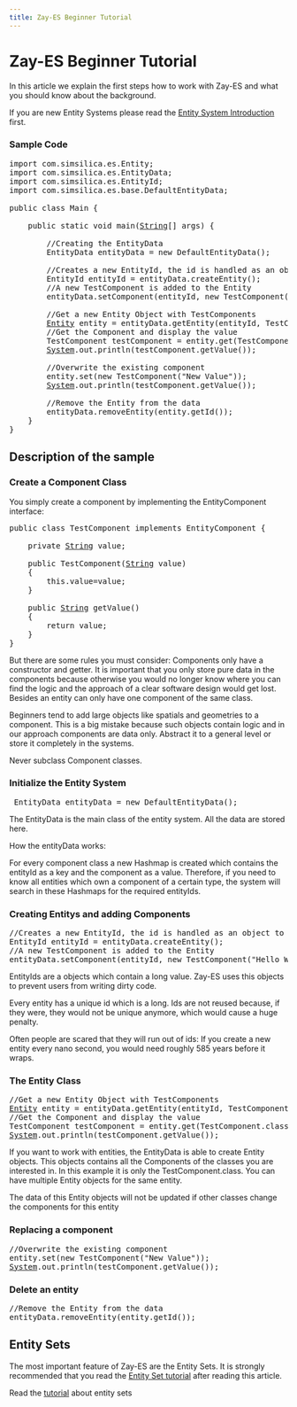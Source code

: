 ```yaml
---
title: Zay-ES Beginner Tutorial
---
```

<h1 class="sectionedit1" id="zay-es_beginner_tutorial">Zay-ES Beginner Tutorial</h1>
<div class="level1">

<p>
In this article we explain the first steps how to work with Zay-ES and what you should know about the background.
</p>

<p>
If you are new Entity Systems please read the <a href="/jme3/contributions/entitysystem/introduction.html" class="wikilink1" title="jme3:contributions:entitysystem:introduction">Entity System Introduction</a> first.
</p>

</div>
<!-- EDIT1 SECTION "Zay-ES Beginner Tutorial" [1-287] -->
<h3 class="sectionedit2" id="sample_code">Sample Code</h3>
<div class="level3">
<pre class="code java"><span class="kw1">import</span> <span class="co2">com.simsilica.es.Entity</span><span class="sy0">;</span>
<span class="kw1">import</span> <span class="co2">com.simsilica.es.EntityData</span><span class="sy0">;</span>
<span class="kw1">import</span> <span class="co2">com.simsilica.es.EntityId</span><span class="sy0">;</span>
<span class="kw1">import</span> <span class="co2">com.simsilica.es.base.DefaultEntityData</span><span class="sy0">;</span>
 
<span class="kw1">public</span> <span class="kw1">class</span> Main <span class="br0">{</span>
 
    <span class="kw1">public</span> <span class="kw1">static</span> <span class="kw4">void</span> main<span class="br0">(</span><a href="http://www.google.com/search?hl=en&amp;q=allinurl%3Adocs.oracle.com+javase+docs+api+string"><span class="kw3">String</span></a><span class="br0">[</span><span class="br0">]</span> args<span class="br0">)</span> <span class="br0">{</span>
 
        <span class="co1">//Creating the EntityData</span>
        EntityData entityData <span class="sy0">=</span> <span class="kw1">new</span> DefaultEntityData<span class="br0">(</span><span class="br0">)</span><span class="sy0">;</span>
 
        <span class="co1">//Creates a new EntityId, the id is handled as an object to prevent botching</span>
        EntityId entityId <span class="sy0">=</span> entityData.<span class="me1">createEntity</span><span class="br0">(</span><span class="br0">)</span><span class="sy0">;</span>
        <span class="co1">//A new TestComponent is added to the Entity</span>
        entityData.<span class="me1">setComponent</span><span class="br0">(</span>entityId, <span class="kw1">new</span> TestComponent<span class="br0">(</span><span class="st0">"Hello World"</span><span class="br0">)</span><span class="br0">)</span><span class="sy0">;</span>
 
        <span class="co1">//Get a new Entity Object with TestComponents</span>
        <a href="http://www.google.com/search?hl=en&amp;q=allinurl%3Adocs.oracle.com+javase+docs+api+entity"><span class="kw3">Entity</span></a> entity <span class="sy0">=</span> entityData.<span class="me1">getEntity</span><span class="br0">(</span>entityId, TestComponent.<span class="kw1">class</span><span class="br0">)</span><span class="sy0">;</span>
        <span class="co1">//Get the Component and display the value</span>
        TestComponent testComponent <span class="sy0">=</span> entity.<span class="me1">get</span><span class="br0">(</span>TestComponent.<span class="kw1">class</span><span class="br0">)</span><span class="sy0">;</span>
        <a href="http://www.google.com/search?hl=en&amp;q=allinurl%3Adocs.oracle.com+javase+docs+api+system"><span class="kw3">System</span></a>.<span class="me1">out</span>.<span class="me1">println</span><span class="br0">(</span>testComponent.<span class="me1">getValue</span><span class="br0">(</span><span class="br0">)</span><span class="br0">)</span><span class="sy0">;</span>
 
        <span class="co1">//Overwrite the existing component</span>
        entity.<span class="me1">set</span><span class="br0">(</span><span class="kw1">new</span> TestComponent<span class="br0">(</span><span class="st0">"New Value"</span><span class="br0">)</span><span class="br0">)</span><span class="sy0">;</span>
        <a href="http://www.google.com/search?hl=en&amp;q=allinurl%3Adocs.oracle.com+javase+docs+api+system"><span class="kw3">System</span></a>.<span class="me1">out</span>.<span class="me1">println</span><span class="br0">(</span>testComponent.<span class="me1">getValue</span><span class="br0">(</span><span class="br0">)</span><span class="br0">)</span><span class="sy0">;</span>
 
        <span class="co1">//Remove the Entity from the data</span>
        entityData.<span class="me1">removeEntity</span><span class="br0">(</span>entity.<span class="me1">getId</span><span class="br0">(</span><span class="br0">)</span><span class="br0">)</span><span class="sy0">;</span>
    <span class="br0">}</span>
<span class="br0">}</span></pre>

</div>
<!-- EDIT2 SECTION "Sample Code" [288-1483] -->
<h2 class="sectionedit3" id="description_of_the_sample">Description of the sample</h2>
<div class="level2">

</div>
<!-- EDIT3 SECTION "Description of the sample" [1484-1521] -->
<h3 class="sectionedit4" id="create_a_component_class">Create a Component Class</h3>
<div class="level3">

<p>
You simply create a component by implementing the EntityComponent interface:
</p>
<pre class="code java"><span class="kw1">public</span> <span class="kw1">class</span> TestComponent <span class="kw1">implements</span> EntityComponent <span class="br0">{</span>
 
    <span class="kw1">private</span> <a href="http://www.google.com/search?hl=en&amp;q=allinurl%3Adocs.oracle.com+javase+docs+api+string"><span class="kw3">String</span></a> value<span class="sy0">;</span>
 
    <span class="kw1">public</span> TestComponent<span class="br0">(</span><a href="http://www.google.com/search?hl=en&amp;q=allinurl%3Adocs.oracle.com+javase+docs+api+string"><span class="kw3">String</span></a> value<span class="br0">)</span>
    <span class="br0">{</span>
        <span class="kw1">this</span>.<span class="me1">value</span><span class="sy0">=</span>value<span class="sy0">;</span>
    <span class="br0">}</span>
 
    <span class="kw1">public</span> <a href="http://www.google.com/search?hl=en&amp;q=allinurl%3Adocs.oracle.com+javase+docs+api+string"><span class="kw3">String</span></a> getValue<span class="br0">(</span><span class="br0">)</span>
    <span class="br0">{</span>
        <span class="kw1">return</span> value<span class="sy0">;</span>
    <span class="br0">}</span>
<span class="br0">}</span></pre>

<p>
But there are some rules you must consider:
Components only have a constructor and getter.
It is important that you only store pure data in the components because otherwise you would no longer know where you can find the logic and the approach of a clear software design would get lost.
Besides an entity can only have one component of the same class.
</p><p></p><div class="noteimportant">
Beginners tend to add large objects like spatials and geometries to a component.
This is a big mistake because such objects contain logic and in our approach components are data only. Abstract it to a general level or store it completely in the systems.
</div>


<p>
</p><p></p><div class="noteimportant">
Never subclass Component classes. 
</div>


</div>
<!-- EDIT4 SECTION "Create a Component Class" [1522-2582] -->
<h3 class="sectionedit5" id="initialize_the_entity_system">Initialize the Entity System</h3>
<div class="level3">
<pre class="code java"> EntityData entityData <span class="sy0">=</span> <span class="kw1">new</span> DefaultEntityData<span class="br0">(</span><span class="br0">)</span><span class="sy0">;</span></pre>

<p>
The EntityData is the main class of the entity system.  All the data are stored here.
</p>

<p>
How the entityData works:
</p>

<p>
For every component class a new Hashmap is created which contains the entityId as a key and the component as a value. Therefore, if you need to know all entities which own a component of a certain type, the system will search in these Hashmaps for the required entityIds.
</p>

</div>
<!-- EDIT5 SECTION "Initialize the Entity System" [2583-3079] -->
<h3 class="sectionedit6" id="creating_entitys_and_adding_components">Creating Entitys and adding Components</h3>
<div class="level3">
<pre class="code java"><span class="co1">//Creates a new EntityId, the id is handled as an object to prevent botching</span>
EntityId entityId <span class="sy0">=</span> entityData.<span class="me1">createEntity</span><span class="br0">(</span><span class="br0">)</span><span class="sy0">;</span>
<span class="co1">//A new TestComponent is added to the Entity</span>
entityData.<span class="me1">setComponent</span><span class="br0">(</span>entityId, <span class="kw1">new</span> TestComponent<span class="br0">(</span><span class="st0">"Hello World"</span><span class="br0">)</span><span class="br0">)</span><span class="sy0">;</span></pre>

<p>
EntityIds are a objects which contain a long value. Zay-ES uses this objects to prevent users from writing dirty code.
</p>

<p>
Every entity has a unique id which is a long.
Ids are not reused because, if they were, they would not be unique anymore, which would cause a huge penalty.
</p>

<p>
</p><p></p><div class="notetip">
Often people are scared that they will run out of ids:
If you create a new entity every nano second, you would need roughly 585 years before it wraps. 

</div>


</div>
<!-- EDIT6 SECTION "Creating Entitys and adding Components" [3080-3833] -->
<h3 class="sectionedit7" id="the_entity_class">The Entity Class</h3>
<div class="level3">
<pre class="code java"><span class="co1">//Get a new Entity Object with TestComponents</span>
<a href="http://www.google.com/search?hl=en&amp;q=allinurl%3Adocs.oracle.com+javase+docs+api+entity"><span class="kw3">Entity</span></a> entity <span class="sy0">=</span> entityData.<span class="me1">getEntity</span><span class="br0">(</span>entityId, TestComponent.<span class="kw1">class</span><span class="br0">)</span><span class="sy0">;</span>
<span class="co1">//Get the Component and display the value</span>
TestComponent testComponent <span class="sy0">=</span> entity.<span class="me1">get</span><span class="br0">(</span>TestComponent.<span class="kw1">class</span><span class="br0">)</span><span class="sy0">;</span>
<a href="http://www.google.com/search?hl=en&amp;q=allinurl%3Adocs.oracle.com+javase+docs+api+system"><span class="kw3">System</span></a>.<span class="me1">out</span>.<span class="me1">println</span><span class="br0">(</span>testComponent.<span class="me1">getValue</span><span class="br0">(</span><span class="br0">)</span><span class="br0">)</span><span class="sy0">;</span></pre>

<p>
If you want to work with entities, the EntityData is able to create Entity objects. This objects contains
all the Components of the classes you are interested in. In this example it is only the TestComponent.class.
You can have multiple Entity objects for the same entity.
</p>

<p>
</p><p></p><div class="noteimportant">The data of this Entity objects will not be updated if other classes change the components for this entity
</div>


</div>
<!-- EDIT7 SECTION "The Entity Class" [3834-4558] -->
<h3 class="sectionedit8" id="replacing_a_component">Replacing a component</h3>
<div class="level3">
<pre class="code java"><span class="co1">//Overwrite the existing component</span>
entity.<span class="me1">set</span><span class="br0">(</span><span class="kw1">new</span> TestComponent<span class="br0">(</span><span class="st0">"New Value"</span><span class="br0">)</span><span class="br0">)</span><span class="sy0">;</span>
<a href="http://www.google.com/search?hl=en&amp;q=allinurl%3Adocs.oracle.com+javase+docs+api+system"><span class="kw3">System</span></a>.<span class="me1">out</span>.<span class="me1">println</span><span class="br0">(</span>testComponent.<span class="me1">getValue</span><span class="br0">(</span><span class="br0">)</span><span class="br0">)</span><span class="sy0">;</span></pre>

</div>
<!-- EDIT8 SECTION "Replacing a component" [4559-4735] -->
<h3 class="sectionedit9" id="delete_an_entity">Delete an entity</h3>
<div class="level3">
<pre class="code java"><span class="co1">//Remove the Entity from the data</span>
entityData.<span class="me1">removeEntity</span><span class="br0">(</span>entity.<span class="me1">getId</span><span class="br0">(</span><span class="br0">)</span><span class="br0">)</span><span class="sy0">;</span></pre>

</div>
<!-- EDIT9 SECTION "Delete an entity" [4736-4858] -->
<h2 class="sectionedit10" id="entity_sets">Entity Sets</h2>
<div class="level2">

<p>
The most important feature of Zay-ES are the Entity Sets.
It is strongly recommended that you read the <a href="/jme3/contributions/entitysystem/entityset.html" class="wikilink1" title="jme3:contributions:entitysystem:entityset">Entity Set tutorial</a> after reading this article.
</p>

<p>
</p><p></p><div class="noteimportant">Read the <a href="/jme3/contributions/entitysystem/entityset.html" class="wikilink1" title="jme3:contributions:entitysystem:entityset">tutorial</a> about entity sets
</div>


</div>
<!-- EDIT10 SECTION "Entity Sets" [4859-] -->
